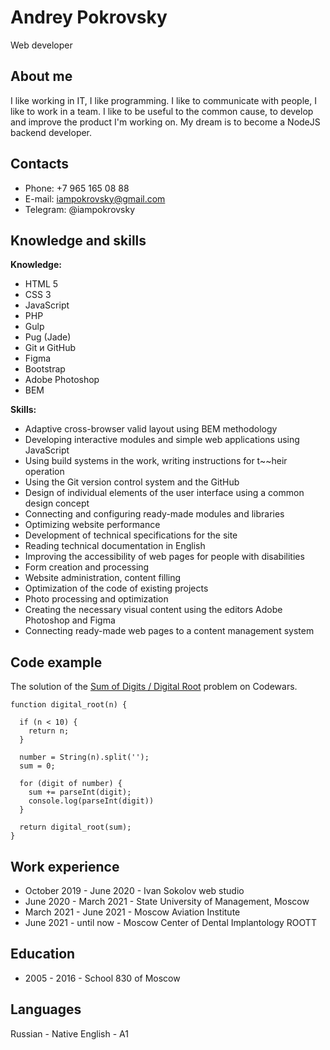 # Andrey Pokrovsky
Web developer

## About me
I like working in IT, I like programming. I like to communicate with people, I like to work in a team. I like to be useful to the common cause, to develop and improve the product I'm working on. My dream is to become a NodeJS backend developer.

## Contacts
- Phone: +7 965 165 08 88
- E-mail: iampokrovsky@gmail.com
- Telegram: @iampokrovsky

## Knowledge and skills

**Knowledge:**
- HTML 5
- CSS 3
- JavaScript
- PHP
- Gulp
- Pug (Jade)
- Git и GitHub
- Figma
- Bootstrap
- Adobe Photoshop
- BEM
 
**Skills:**
- Adaptive cross-browser valid layout using BEM methodology
- Developing interactive modules and simple web applications using JavaScript
- Using build systems in the work, writing instructions for t~~heir operation
- Using the Git version control system and the GitHub
- Design of individual elements of the user interface using a common design concept
- Connecting and configuring ready-made modules and libraries
- Optimizing website performance
- Development of technical specifications for the site
- Reading technical documentation in English
- Improving the accessibility of web pages for people with disabilities
- Form creation and processing
- Website administration, content filling
- Optimization of the code of existing projects
- Photo processing and optimization
- Creating the necessary visual content using the editors Adobe Photoshop and Figma
- Connecting ready-made web pages to a content management system

## Code example
The solution of the [Sum of Digits / Digital Root](https://www.codewars.com/kata/541c8630095125aba6000c00/train/javascript) problem on Codewars.
```
function digital_root(n) {
  
  if (n < 10) {
    return n;
  }
  
  number = String(n).split('');
  sum = 0;
  
  for (digit of number) {
    sum += parseInt(digit);
    console.log(parseInt(digit))
  }
  
  return digital_root(sum);
}
```

## Work experience
- October 2019 - June 2020 - Ivan Sokolov web studio
- June 2020 - March 2021 - State University of Management, Moscow
- March 2021 - June 2021 - Moscow Aviation Institute
- June 2021 - until now - Moscow Center of Dental Implantology ROOTT

## Education
- 2005 - 2016 - School 830 of Moscow

## Languages
Russian - Native
English - A1